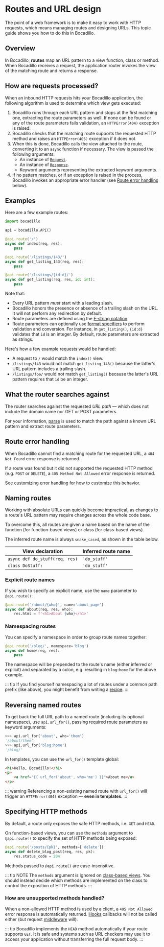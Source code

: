 
# Routes and URL design

The point of a web framework is to make it easy to work with HTTP requests, which means managing routes and designing URLs. This topic guide shows you how to do this in Bocadillo.

## Overview

In Bocadillo, **routes** map an URL pattern to a view function, class or method. When Bocadillo receives a request, the application router invokes the view of the matching route and returns a response.

## How are requests processed?

When an inbound HTTP requests hits your Bocadillo application, the following algorithm is used to determine which view gets executed:

1. Bocadillo runs through each URL pattern and stops at the first matching one, extracting the route parameters as well. If none can be found or any of the route parameters fails validation, an `HTTPError(404)` exception is raised.
2. Bocadillo checks that the matching route supports the requested HTTP method and raises an `HTTPError(405)` exception if it does not.
3. When this is done, Bocadillo calls the view attached to the route, converting it to an `async` function if necessary. The view is passed the following arguments:
    - An instance of [`Request`][Request].
    - An instance of [`Response`][Response].
    - Keyword arguments representing the extracted keyword arguments.
4. If no pattern matches, or if an exception is raised in the process, Bocadillo invokes an appropriate error handler (see [Route error handling](#route-error-handling) below).

## Examples

Here are a few example routes:

```python
import bocadillo

api = bocadillo.API()

@api.route('/')
async def index(req, res):
    pass

@api.route('/listings/143/')
async def get_listing_143(req, res):
    pass

@api.route('/listings/{id:d}/')
async def get_listing(req, res, id: int):
    pass
```

Note that:

- Every URL pattern *must* start with a leading slash.
- Bocadillo honors the presence or absence of a trailing slash on the URL. It will not perform any redirection by default.
- Route parameters are defined using the [F-string notation].
- Route parameters can optionally use [format specifiers] to perform validation and conversion. For instance, in `get_listing()`, `{id:d}` validates that `id` is an integer. By default, route parameters are extracted as strings.

Here's how a few example requests would be handled:

- A request to `/` would match the `index()` view.
- `/listings/143` would not match `get_listing_143()` because the latter's URL pattern includes a trailing slash.
- `/listings/foo/` would not match `get_listing()` because the latter's URL pattern requires that `id` be an integer.

## What the router searches against

The router searches against the requested *URL path* — which does not include the domain name nor GET or POST parameters.

For your information, [parse] is used to match the path against a known URL pattern and extract route parameters.

## Route error handling

When Bocadillo cannot find a matching route for the requested URL, a `404 Not Found` error response is returned.

If a route was found but it did not supported the requested HTTP method (e.g. `POST` or `DELETE`), a `405 Method Not Allowed` error response is returned.

See [customizing error handling](./writing-views.md#customizing-error-handling) for how to customize this behavior.

## Naming routes

Working with absolute URLs can quickly become impractical, as changes to a route's URL pattern may require changes across the whole code base.

To overcome this, all routes are given a name based on the name of the function (for function-based views) or class (for class-based views).

The inferred route name is always `snake_cased`, as shown in the table below.

| View declaration | Inferred route name |
|------------------|---------------------|
| `async def do_stuff(req, res)` | `'do_stuff'` |
| `class DoStuff:` | `'do_stuff'` |

### Explicit route names

If you wish to specify an explicit name, use the `name` parameter to `@api.route()`:

```python
@api.route('/about/{who}', name='about_page')
async def about(req, res, who):
    res.html = f'<h1>About {who}</h1>'
```

### Namespacing routes

You can specify a namespace in order to group route names together:

```python
@api.route('/blog/', namespace='blog')
async def home(req, res):
    pass
```

The namespace will be prepended to the route's name (either inferred or explicit) and separated by a colon, e.g. resulting in `blog:home` for the above example.

::: tip
If you find yourself namespacing a lot of routes under a common path prefix (like above), you might benefit from writing a [recipe](../features/recipes.md).
:::

## Reversing named routes

To get back the full URL path to a named route (including its optional namespace), use `api.url_for()`, passing required route parameters as keyword arguments:

```python
>>> api.url_for('about', who='them')
'/about/them'
>>> api.url_for('blog:home')
'/blog/'
```

In templates, you can use the `url_for()` template global:

```html
<h1>Hello, Bocadillo!</h1>
<p>
    <a href="{{ url_for('about', who='me') }}">About me</a>
</p>
```

::: warning
Referencing a non-existing named route with `url_for()` will trigger an `HTTPError(404)` exception — **even in templates**.
:::

## Specifying HTTP methods

By default, a route only exposes the safe HTTP methods, i.e. `GET` and `HEAD`.

On function-based views,
you can use the `methods` argument to `@api.route()` to specify the set of
HTTP methods being exposed:

```python
@api.route('/posts/{pk}', methods=['delete'])
async def delete_blog_post(req, res, pk):
    res.status_code = 204
```

Methods passed to `@api.route()` are case-insensitive.

::: tip NOTE
The `methods` argument is ignored on [class-based views](../features/views.md#class-based-views). You should instead decide which methods are implemented on the class to control
the exposition of HTTP methods.
:::

### How are unsupported methods handled?

When a non-allowed HTTP method is used by a client, a `405 Not Allowed` error response is automatically returned. [Hooks] callbacks will not be called either (but request [middleware] will).

::: tip
Bocadillo implements the `HEAD` method automatically if your route supports `GET`. It is safe and systems such as URL checkers may use it to access your application without transferring the full request body.
:::


[Request]: requests.md
[Response]: responses.md
[F-string notation]: https://www.python.org/dev/peps/pep-0498/
[format specifiers]: https://www.python.org/dev/peps/pep-0498/#format-specifiers
[parse]: https://pypi.org/project/parse/
[hooks]: ../features/hooks.md
[middleware]: ../features/middleware.md
